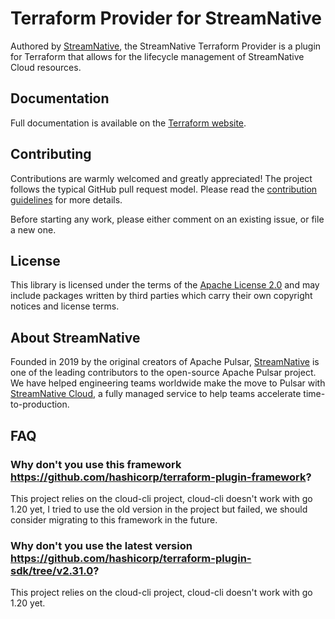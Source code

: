 # Terraform Provider for StreamNative

Authored by [StreamNative](https://streamnative.io/), the StreamNative Terraform Provider is a plugin for Terraform that allows for the lifecycle management of StreamNative Cloud resources.

## Documentation

Full documentation is available on the [Terraform website](https://registry.terraform.io/providers/streamnative/streamnative/latest/docs).

## Contributing

Contributions are warmly welcomed and greatly appreciated! The project follows the typical GitHub pull request model. Please read the [contribution guidelines](CONTRIBUTING.md) for more details.

Before starting any work, please either comment on an existing issue, or file a new one.

## License

This library is licensed under the terms of the [Apache License 2.0](LICENSE) and may include packages written by third parties which carry their own copyright notices and license terms.

## About StreamNative

Founded in 2019 by the original creators of Apache Pulsar, [StreamNative](https://streamnative.io/) is one of the leading contributors to the open-source Apache Pulsar project. We have helped engineering teams worldwide make the move to Pulsar with [StreamNative Cloud](https://streamnative.io/product), a fully managed service to help teams accelerate time-to-production.

## FAQ

### Why don't you use this framework https://github.com/hashicorp/terraform-plugin-framework?
This project relies on the cloud-cli project, cloud-cli doesn't work with go 1.20 yet, I tried to use the old version in the project but failed, we should consider migrating to this framework in the future.

### Why don't you use the latest version https://github.com/hashicorp/terraform-plugin-sdk/tree/v2.31.0?
This project relies on the cloud-cli project, cloud-cli doesn't work with go 1.20 yet.
